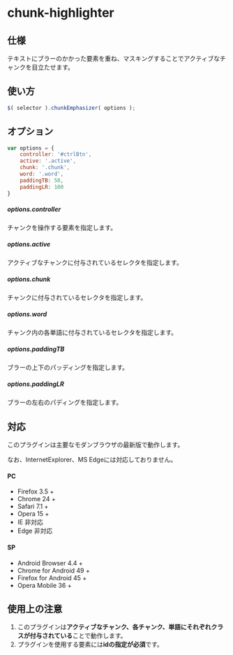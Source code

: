 # chunk-highlighter

## 仕様
テキストにブラーのかかった要素を重ね、マスキングすることでアクティブなチャンクを目立たせます。



## 使い方
```javascript
$( selector ).chunkEmphasizer( options );
```



## オプション
```javascript
var options = {
	controller: '#ctrlBtn',
	active: '.active',
	chunk: '.chunk',
	word: '.word',
	paddingTB: 50,
	paddingLR: 100
}
```
##### options.controller
チャンクを操作する要素を指定します。
##### options.active
アクティブなチャンクに付与されているセレクタを指定します。
##### options.chunk
チャンクに付与されているセレクタを指定します。
##### options.word
チャンク内の各単語に付与されているセレクタを指定します。
##### options.paddingTB
ブラーの上下のパッディングを指定します。
##### options.paddingLR
ブラーの左右のパディングを指定します。

## 対応
このプラグインは主要なモダンブラウザの最新版で動作します。

なお、InternetExplorer、MS Edgeには対応しておりません。
#### PC
* Firefox 3.5 +
* Chrome 24 +
* Safari 7.1 +
* Opera 15 +
* IE 非対応
* Edge 非対応

#### SP
* Android Browser 4.4 +
* Chrome for Android 49 +
* Firefox for Android 45 +
* Opera Mobile 36 +

## 使用上の注意
1. このプラグインは**アクティブなチャンク、各チャンク、単語にそれぞれクラスが付与されている**ことで動作します。
2. プラグインを使用する要素には**idの指定が必須**です。
